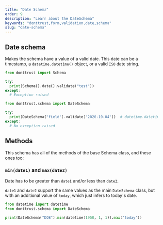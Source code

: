 ```yaml
---
title: "Date Schema"
order: 9
description: "Learn about the DateSchema"
keywords: "donttrust,form,validation,date,schema"
slug: "date-schema"
---
```


## Date schema

Makes the schema have a value of a valid date. This date can be a timestamp, a `datetime.datetime()` object, or a valid `ISO` date string.

```python
from donttrust import Schema

try:
  print(Schema().date().validate("test"))
except:
  # Exception raised
```

```python
from donttrust.schema import DateSchema

try:
  print(DateSchema("field").validate("2020-10-04"))  # datetime.datetime(2020, 10, 04)
except:
  # No exception raised
```

## Methods

This schema has all of the methods of the base Schema class, and these ones too:

### `min(date1)` and `max(date2)`

Date has to be greater than `date1` and/or less than `date2`.

`date1` and `date2` support the same values as the main `DateSchema` class, but with an additional value of `today`, which just infers to today's date.

```python
from datetime import datetime
from donttrust.schema import DateSchema

print(DateSchema("DOB").min(datetime(1950, 1, 1)).max('today'))
```
